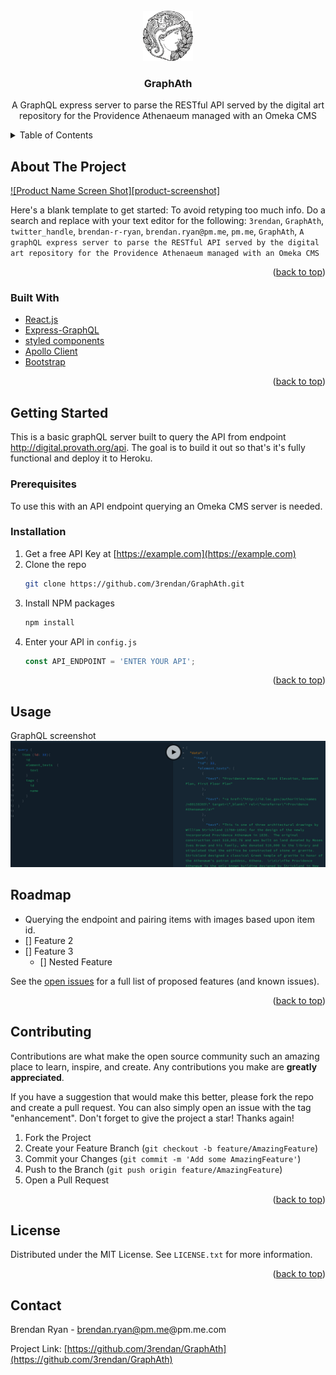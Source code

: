 <!-- PROJECT LOGO -->
<br />
<div align="center">
  <a href="https://github.com/3rendan/GraphAth">
    <img src="images/logo.jpg" alt="Logo" width="80" height="80">
  </a>

<h3 align="center">GraphAth</h3>

  <p align="center">
    A GraphQL express server to parse the RESTful API served by the digital art repository for the Providence Athenaeum managed with an Omeka CMS
    <br />
  </p>
</div>



<!-- TABLE OF CONTENTS -->
<details>
  <summary>Table of Contents</summary>
  <ol>
    <li>
      <a href="#about-the-project">About The Project</a>
      <ul>
        <li><a href="#built-with">Built With</a></li>
      </ul>
    </li>
    <li>
      <a href="#getting-started">Getting Started</a>
      <ul>
        <li><a href="#prerequisites">Prerequisites</a></li>
        <li><a href="#installation">Installation</a></li>
      </ul>
    </li>
    <li><a href="#usage">Usage</a></li>
    <li><a href="#roadmap">Roadmap</a></li>
    <li><a href="#contributing">Contributing</a></li>
    <li><a href="#license">License</a></li>
    <li><a href="#contact">Contact</a></li>
    <li><a href="#acknowledgments">Acknowledgments</a></li>
  </ol>
</details>



<!-- ABOUT THE PROJECT -->
## About The Project

[![Product Name Screen Shot][product-screenshot]](https://example.com)

Here's a blank template to get started: To avoid retyping too much info. Do a search and replace with your text editor for the following: `3rendan`, `GraphAth`, `twitter_handle`, `brendan-r-ryan`, `brendan.ryan@pm.me`, `pm.me`, `GraphAth`, `A graphQL express server to parse the RESTful API served by the digital art repository for the Providence Athenaeum managed with an Omeka CMS`

<p align="right">(<a href="#top">back to top</a>)</p>



### Built With

* [React.js](https://reactjs.org/)
* [Express-GraphQL](https://graphql.org/graphql-js/express-graphql/)
* [styled components](https://styled-components.com/)
* [Apollo Client](https://www.apollographql.com/docs/react/)
* [Bootstrap](https://getbootstrap.com)

<p align="right">(<a href="#top">back to top</a>)</p>



<!-- GETTING STARTED -->
## Getting Started

This is a basic graphQL server built to query the API from endpoint http://digital.provath.org/api. The goal is to build it out so that's it's fully functional and deploy it to Heroku.

### Prerequisites

To use this with an API endpoint querying an Omeka CMS server is needed.


### Installation

1. Get a free API Key at [https://example.com](https://example.com)
2. Clone the repo
   ```sh
   git clone https://github.com/3rendan/GraphAth.git
   ```
3. Install NPM packages
   ```sh
   npm install
   ```
4. Enter your API in `config.js`
   ```js
   const API_ENDPOINT = 'ENTER YOUR API';
   ```

<p align="right">(<a href="#top">back to top</a>)</p>



<!-- USAGE EXAMPLES -->
## Usage

GraphQL screenshot
<img src="images/graphiql.png" alt="GraphQL">



<!-- ROADMAP -->
## Roadmap

- Querying the endpoint and pairing items with images based upon item id.
- [] Feature 2
- [] Feature 3
    - [] Nested Feature

See the [open issues](https://github.com/3rendan/GraphAth/issues) for a full list of proposed features (and known issues).

<p align="right">(<a href="#top">back to top</a>)</p>



<!-- CONTRIBUTING -->
## Contributing

Contributions are what make the open source community such an amazing place to learn, inspire, and create. Any contributions you make are **greatly appreciated**.

If you have a suggestion that would make this better, please fork the repo and create a pull request. You can also simply open an issue with the tag "enhancement".
Don't forget to give the project a star! Thanks again!

1. Fork the Project
2. Create your Feature Branch (`git checkout -b feature/AmazingFeature`)
3. Commit your Changes (`git commit -m 'Add some AmazingFeature'`)
4. Push to the Branch (`git push origin feature/AmazingFeature`)
5. Open a Pull Request

<p align="right">(<a href="#top">back to top</a>)</p>



<!-- LICENSE -->
## License

Distributed under the MIT License. See `LICENSE.txt` for more information.

<p align="right">(<a href="#top">back to top</a>)</p>



<!-- CONTACT -->
## Contact

Brendan Ryan - brendan.ryan@pm.me@pm.me.com

Project Link: [https://github.com/3rendan/GraphAth](https://github.com/3rendan/GraphAth)
